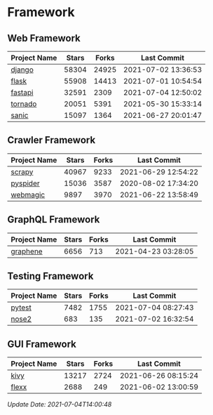 # Framework

## Web Framework
| Project Name | Stars | Forks | Last Commit |
| ------------ | ----- | ----- | ----------- |
| [django](https://github.com/django/django) | 58304 | 24925 | 2021-07-02 13:36:53 |
| [flask](https://github.com/pallets/flask) | 55908 | 14413 | 2021-07-01 10:54:54 |
| [fastapi](https://github.com/tiangolo/fastapi) | 32591 | 2309 | 2021-07-04 12:50:02 |
| [tornado](https://github.com/tornadoweb/tornado) | 20051 | 5391 | 2021-05-30 15:33:14 |
| [sanic](https://github.com/sanic-org/sanic) | 15097 | 1364 | 2021-06-27 20:01:47 |

## Crawler Framework
| Project Name | Stars | Forks | Last Commit |
| ------------ | ----- | ----- | ----------- |
| [scrapy](https://github.com/scrapy/scrapy) | 40967 | 9233 | 2021-06-29 12:54:22 |
| [pyspider](https://github.com/binux/pyspider) | 15036 | 3587 | 2020-08-02 17:34:20 |
| [webmagic](https://github.com/code4craft/webmagic) | 9897 | 3970 | 2021-06-22 13:58:49 |

## GraphQL Framework
| Project Name | Stars | Forks | Last Commit |
| ------------ | ----- | ----- | ----------- |
| [graphene](https://github.com/graphql-python/graphene) | 6656 | 713 | 2021-04-23 03:28:05 |

## Testing Framework
| Project Name | Stars | Forks | Last Commit |
| ------------ | ----- | ----- | ----------- |
| [pytest](https://github.com/pytest-dev/pytest) | 7482 | 1755 | 2021-07-04 08:27:43 |
| [nose2](https://github.com/nose-devs/nose2) | 683 | 135 | 2021-07-02 16:32:54 |

## GUI Framework
| Project Name | Stars | Forks | Last Commit |
| ------------ | ----- | ----- | ----------- |
| [kivy](https://github.com/kivy/kivy) | 13217 | 2724 | 2021-06-26 08:15:24 |
| [flexx](https://github.com/flexxui/flexx) | 2688 | 249 | 2021-06-02 13:00:59 |

*Update Date: 2021-07-04T14:00:48*